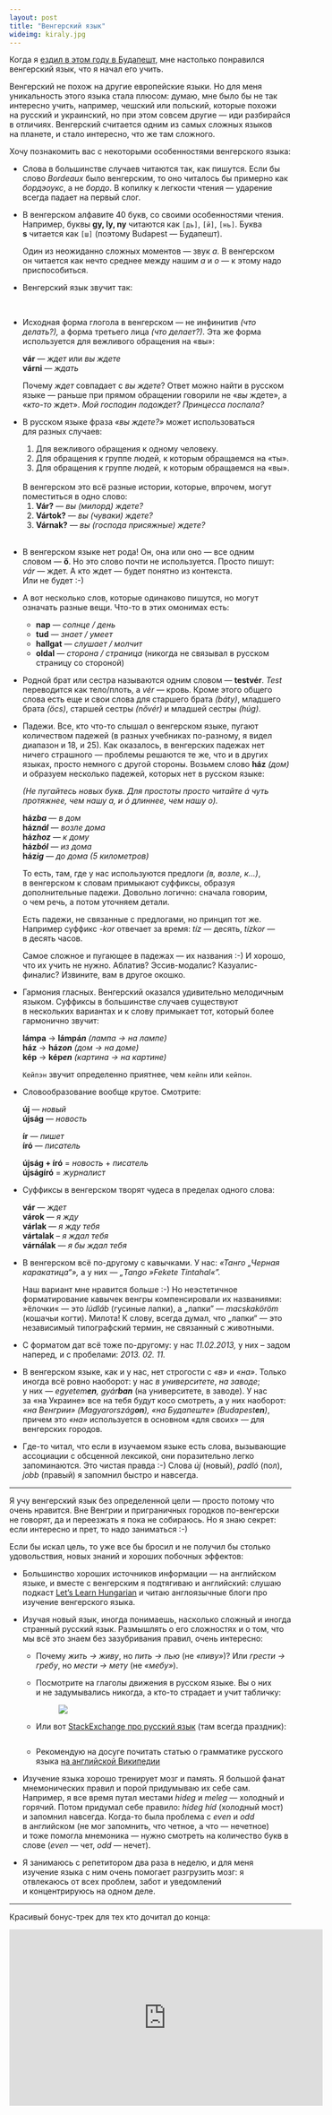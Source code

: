 ```yaml
---
layout: post
title: "Венгерский язык"
wideimg: kiraly.jpg
---
```


<p class="headline">Когда я <a href="/blog/budapest/">ездил в этом году в Будапешт</a>, мне настолько понравился венгерский язык, что я начал его учить.</p>

Венгерский не похож на другие европейские языки. Но для меня уникальность этого языка стала плюсом: думаю, мне было бы не так интересно учить, например, чешский или польский, которые похожи на русский и украинский, но при этом совсем другие — иди разбирайся в отличиях. Венгерский считается одним из самых сложных языков на планете, и стало интересно, что же там сложного.

<!-- more -->

Хочу познакомить вас с некоторыми особенностями венгерского языка:

- Cлова в большинстве случаев читаются так, как пишутся. Если бы слово _Bordeaux_ было венгерским, то оно читалось бы примерно как _бoрдэоукс_, а не _бордо_. В копилку к легкости чтения — ударение всегда падает на первый слог.

- В венгерском алфавите 40 букв, со своими особенностями чтения. Например, буквы **gy, ly, ny** читаются как <code>[дь]</code>, <code>[й]</code>, <code>[нь]</code>. Буква **s** читается как <code>[ш]</code> (поэтому Budapest — Будапешт).

	Один из неожиданно сложных моментов — звук _a_. В венгерском он читается как нечто среднее между нашим _a_ и _о_ — к этому надо приспособиться.

- Венгерский язык звучит так:

	<div id="fb-root"></div><script>(function(d, s, id) {  var js, fjs = d.getElementsByTagName(s)[0];  if (d.getElementById(id)) return;  js = d.createElement(s); js.id = id;  js.src = "//connect.facebook.net/en_US/sdk.js#xfbml=1&version=v2.3";  fjs.parentNode.insertBefore(js, fjs);}(document, 'script', 'facebook-jssdk'));</script><div class="fb-video" data-allowfullscreen="1" data-href="/bkkbudapest/videos/vb.124585274266636/947772681947887/?type=3"><div class="fb-xfbml-parse-ignore"></div></div><br>

- Исходная форма глогола в венгерском — не инфинитив _(что делать?),_ а форма третьего лица _(что делает?)_. Эта же форма используется для вежливого обращения на «вы»:

	**vár** — _ждет_ или _вы ждете_<br>
	**várni** — _ждать_

	Почему _ждет_ совпадает с _вы ждете_? Ответ можно найти в русском языке — раньше при прямом обращении говорили не «_вы_ ждете», а «_кто-то_ ждет». _Мой господин подождет?_ _Принцесса поспала?_

- В русском языке фраза _«вы ждете?»_ может использоваться для разных случаев:

	<ol>
		<li>Для вежливого обращения к одному человеку.</li>
		<li>Для обращения к группе людей, к которым обращаемся на «ты».</li>
		<li>Для обращения к группе людей, к которым обращаемся на «вы».</li>
	</ol><br>
	В венгерском это всё разные истории, которые, впрочем, могут поместиться в одно слово:
	<ol>
		<li><strong>Vár?</strong> — <em>вы <span class="hint">(милорд)</span> ждете?</em></li>
		<li><strong>Vártok?</strong> — <em>вы <span class="hint">(чуваки)</span> ждете?</em></li>
		<li><strong>Várnak?</strong> — <em>вы <span class="hint">(господа присяжные)</span> ждете?</em></li>
	</ol><br>
- В венгерском языке нет рода! Он, она или оно — все одним словом — **ő**. Но это слово почти не используется. Просто пишут: _vár_ — ждет. А кто ждет — будет понятно из контекста. Или не будет :-)

- А вот несколько слов, которые одинаково пишутся, но могут означать разные вещи. Что-то в этих омонимах есть:

	<ul>
		<li><strong>nap</strong> — <em>солнце / день</em></li>
		<li><strong>tud</strong> — <em>знает / умеет</em></li>
		<li><strong>hallgat</strong> — <em>слушает / молчит</em></li>
		<li><strong>oldal</strong> — <em>сторона / страница</em> (никогда не связывал в русском страницу со стороной)</li>
	</ul>

- Родной брат или сестра называются одним словом — **testvér**. _Test_ переводится как тело/плоть, а _vér_ — кровь. Кроме этого общего слова есть еще и свои слова для старшего брата _(báty)_, младшего брата _(öcs)_, старшей сестры _(nővér)_ и младшей сестры _(húg)_.

- Падежи. Все, кто что-то слышал о венгерском языке, пугают количеством падежей (в разных учебниках по-разному, я видел диапазон и 18, и 25). Как оказалось, в венгерских падежах нет ничего страшного — проблемы решаются те же, что и в других языках, просто немного с другой стороны. Возьмем слово **ház** _(дом)_ и образуем несколько падежей, которых нет в русском языке:

	_(Не пугайтесь новых букв. Для простоты просто читайте á чуть протяжнее, чем нашу a, и ó длиннее, чем нашу o)._

	**ház*ba*** — _в дом_<br>
	**ház*nál*** — _возле дома_<br>
	**ház*hoz*** — _к дому_<br>
	**ház*ból*** — _из дома_<br>
	**ház*ig*** — <em>до дома <span class="hint">(5 километров)</span></em>

	То есть, там, где у нас используются предлоги _(в, возле, к...)_, в венгерском к словам примыкают суффиксы, образуя дополнительные падежи. Довольно логично: сначала говорим, о чем речь, а потом уточняем детали.

	Есть падежи, не связанные с предлогами, но принцип тот же. Например суффикс <span class="nowrap"><em>-kor</em></span> отвечает за время: _tíz_ — десять, _tízkor_ — в десять часов.

	Самое сложное и пугающее в падежах — их названия :-) И хорошо, что их учить не нужно. Аблатив? Эссив-модалис? Казуалис-финалис? Извините, вам в другое окошко.

- Гармония гласных. Венгерский оказался удивительно мелодичным языком. Суффиксы в большинстве случаев существуют в нескольких вариантах и к слову примыкает тот, который более гармонично звучит:

	**lámpa** → **lámpá*n*** _(лампа → на лампе)_<br>
	**ház** → **ház*on*** _(дом → на доме)_<br>
	**kép** → **kép*en*** _(картина → на картине)_

	`Кейпэн` звучит определенно приятнее, чем `кейпн` или `кейпон`.

- Словообразование вообще крутое. Смотрите:

	**új** — _новый_<br>
	**újság** — _новость_

	**ír** — _пишет_<br>
	**író** — _писатель_

	**újság + író** = _новость_ + _писатель_<br>
	**újságíró** = _журналист_

- Суффиксы в венгерском творят чудеса в пределах одного слова:

	**vár** — _ждет_<br>
	**várok** — _я жду_<br>
	**várlak** — _я жду тебя_<br>
	**vártalak** – _я ждал тебя_<br>
	**várnálak** — _я бы ждал тебя_

- В венгерском всё по-другому с кавычками. У нас: _«Танго „Черная каракатица“»,_ а у них — _„Tango »Fekete Tintahal«”._

	Наш вариант мне нравится больше :-) Но неэстетичное форматирование кавычек венгры компенсировали их названиями: »ёлочки« — это _lúdláb_ (гусиные лапки), а „лапки” — _macskaköröm_ (кошачьи когти). Милота! К слову, всегда думал, что „лапки“ — это независимый типографский термин, не связанный с животными.

- С форматом дат всё тоже по-другому: у нас _11.02.2013,_ у них – задом наперед, и с пробелами: _2013. 02. 11._

- В венгерском языке, как и у нас, нет строгости с _«в»_ и _«на»_. Только иногда всё ровно наоборот: у нас _в университете_, _на заводе_; у них — _egyetem**en**,_ _gyár**ban**_ (на университете, в заводе). У нас за «на Украине» все на тебя будут косо смотреть, а у них наоборот: _«на Венгрии»_ _(Magyarország**on**),_ _«на Будапеште»_ _(Budapest**en**)_, причем это _«на»_ используется в основном «для своих» — для венгерских городов.

- Где-то читал, что если в изучаемом языке есть слова, вызывающие ассоциации с обсценной лексикой, они поразительно легко запоминаются. Это чистая правда :-) Слова _új_ (новый), _padló_ (пол), _jobb_ (правый) я запомнил быстро и навсегда.

* * *

Я учу венгерский язык без определенной цели — просто потому что очень нравится. Вне Венгрии и приграничных городков по-венгерски не говорят, да и переезжать я пока не собираюсь. Но я знаю секрет: если интересно и прет, то надо заниматься :-)

Если бы искал цель, то уже все бы бросил и не получил бы столько удовольствия, новых знаний и хороших побочных эффектов:

- Большинство хороших источников информации — на английском языке, и вместе с венгерским я подтягиваю и английский: слушаю подкаст [Let’s Learn Hungarian](http://www.letslearnhungarian.net/) и читаю англоязычные блоги про изучение венгерского языка.

- Изучая новый язык, иногда понимаешь, насколько сложный и иногда странный русский язык. Размышлять о его сложностях и о том, что мы всё это знаем без зазубривания правил, очень интересно:

	- Почему _жить → живу_, но _пить → пью_ (не _«пиву»_)? Или _грести → гребу_, но _мести → мету_ (не _«мебу»_).

	- Посмотрите на глаголы движения в русском языке. Вы о них и не задумывались никогда, а кто-то страдает и учит табличку:
		<figure>
		  <img src="/i/hungarian/russian-verbs-of-motion.png">
		</figure>

	- Или вот [StackExchange про русский язык](http://russian.stackexchange.com/) (там всегда праздник):
		<figure>
		  <img src="/i/hungarian/stackexchange.png" alt="">
		</figure>

	- Рекомендую на досуге почитать статью о грамматике русского языка [на английской Википедии](https://en.wikipedia.org/wiki/Russian_grammar)

- Изучение языка хорошо тренирует мозг и память. Я большой фанат мнемонических правил и порой придумываю их себе сам. Например, я все время путал местами _hideg_ и _meleg_ — холодный и горячий. Потом придумал себе правило: _hideg híd_ (холодный мост) и запомнил навсегда. Когда-то была проблема с _even_ и _odd_ в английском (не мог запомнить, что четное, а что — нечетное) и тоже помогла мнемоника — нужно смотреть на количество букв в слове (_even_ — чет, _odd_ — нечет).

- Я занимаюсь с репетитором два раза в неделю, и для меня изучение языка с ним очень помогает разгрузить мозг: я отвлекаюсь от всех проблем, забот и уведомлений и концентрируюсь на одном деле.

* * *

Красивый бонус-трек для тех кто дочитал до конца:

<iframe width="560" height="315" src="https://www.youtube.com/embed/y2yTI2HfMwg?rel=0&amp;showinfo=0" frameborder="0" allowfullscreen></iframe>


